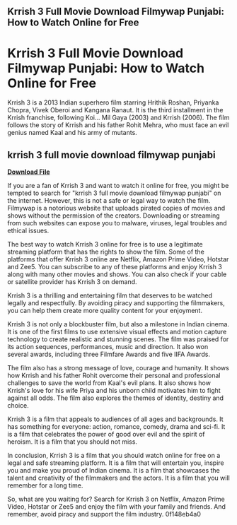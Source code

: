 ## Krrish 3 Full Movie Download Filmywap Punjabi: How to Watch Online for Free

  
# Krrish 3 Full Movie Download Filmywap Punjabi: How to Watch Online for Free
 
Krrish 3 is a 2013 Indian superhero film starring Hrithik Roshan, Priyanka Chopra, Vivek Oberoi and Kangana Ranaut. It is the third installment in the Krrish franchise, following Koi... Mil Gaya (2003) and Krrish (2006). The film follows the story of Krrish and his father Rohit Mehra, who must face an evil genius named Kaal and his army of mutants.
 
## krrish 3 full movie download filmywap punjabi


[**Download File**](https://www.google.com/url?q=https%3A%2F%2Ftinurll.com%2F2tKpvZ&sa=D&sntz=1&usg=AOvVaw3OuNJ1dSvU5-lPlhszGAwP)

 
If you are a fan of Krrish 3 and want to watch it online for free, you might be tempted to search for "krrish 3 full movie download filmywap punjabi" on the internet. However, this is not a safe or legal way to watch the film. Filmywap is a notorious website that uploads pirated copies of movies and shows without the permission of the creators. Downloading or streaming from such websites can expose you to malware, viruses, legal troubles and ethical issues.
 
The best way to watch Krrish 3 online for free is to use a legitimate streaming platform that has the rights to show the film. Some of the platforms that offer Krrish 3 online are Netflix, Amazon Prime Video, Hotstar and Zee5. You can subscribe to any of these platforms and enjoy Krrish 3 along with many other movies and shows. You can also check if your cable or satellite provider has Krrish 3 on demand.
 
Krrish 3 is a thrilling and entertaining film that deserves to be watched legally and respectfully. By avoiding piracy and supporting the filmmakers, you can help them create more quality content for your enjoyment.
  
Krrish 3 is not only a blockbuster film, but also a milestone in Indian cinema. It is one of the first films to use extensive visual effects and motion capture technology to create realistic and stunning scenes. The film was praised for its action sequences, performances, music and direction. It also won several awards, including three Filmfare Awards and five IIFA Awards.
 
The film also has a strong message of love, courage and humanity. It shows how Krrish and his father Rohit overcome their personal and professional challenges to save the world from Kaal's evil plans. It also shows how Krrish's love for his wife Priya and his unborn child motivates him to fight against all odds. The film also explores the themes of identity, destiny and choice.
 
Krrish 3 is a film that appeals to audiences of all ages and backgrounds. It has something for everyone: action, romance, comedy, drama and sci-fi. It is a film that celebrates the power of good over evil and the spirit of heroism. It is a film that you should not miss.
  
In conclusion, Krrish 3 is a film that you should watch online for free on a legal and safe streaming platform. It is a film that will entertain you, inspire you and make you proud of Indian cinema. It is a film that showcases the talent and creativity of the filmmakers and the actors. It is a film that you will remember for a long time.
 
So, what are you waiting for? Search for Krrish 3 on Netflix, Amazon Prime Video, Hotstar or Zee5 and enjoy the film with your family and friends. And remember, avoid piracy and support the film industry.
 0f148eb4a0
